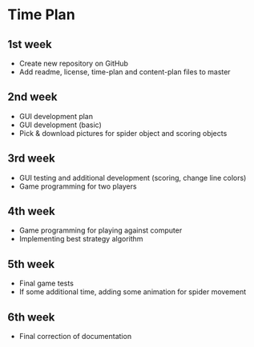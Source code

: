 # Time Plan 

## 1st week

- Create new repository on GitHub
- Add readme, license, time-plan and content-plan files to master

## 2nd week

- GUI development plan 
- GUI development (basic)
- Pick & download pictures for spider object and scoring objects

## 3rd week

- GUI testing and additional development (scoring, change line colors)
- Game programming for two players

## 4th week

- Game programming for playing against computer
- Implementing best strategy algorithm 

## 5th week

- Final game tests
- If some additional time, adding some animation for spider movement

## 6th week

- Final correction of documentation
